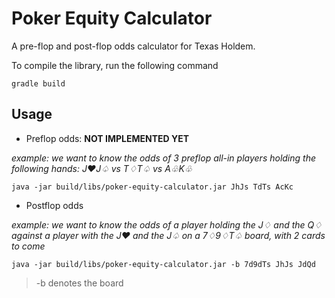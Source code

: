 # Poker Equity Calculator

A pre-flop and post-flop odds calculator for Texas Holdem.

To compile the library, run the following command
```
gradle build
```

## Usage

* Preflop odds: **NOT IMPLEMENTED YET**

*example: we want to know the odds of 3 preflop all-in players holding the following hands: J♥J♤ vs T♢T♤ vs A♧K♧*
```
java -jar build/libs/poker-equity-calculator.jar JhJs TdTs AcKc
```


* Postflop odds

*example: we want to know the odds of a player holding the J♢ and the Q♢ against a player with the J♥ and the J♤ on a 7♢9♢T♤ board, with 2 cards to come*
```
java -jar build/libs/poker-equity-calculator.jar -b 7d9dTs JhJs JdQd
```
> -b denotes the board